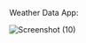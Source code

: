 Weather Data App:

![Screenshot (10)](https://github.com/gopalakrishna2/flutter_weatherApp/assets/141754877/951b21b9-f575-4d06-9b81-e948be9d2c4b)
